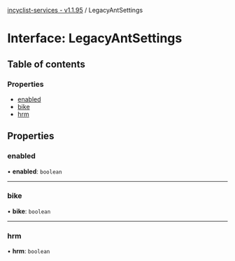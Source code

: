 [incyclist-services - v1.1.95](../README.md) / LegacyAntSettings

# Interface: LegacyAntSettings

## Table of contents

### Properties

- [enabled](LegacyAntSettings.md#enabled)
- [bike](LegacyAntSettings.md#bike)
- [hrm](LegacyAntSettings.md#hrm)

## Properties

### enabled

• **enabled**: `boolean`

___

### bike

• **bike**: `boolean`

___

### hrm

• **hrm**: `boolean`
